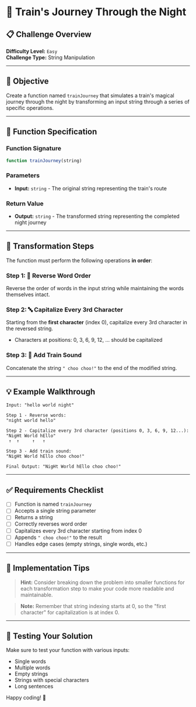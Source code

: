 # 🚂 Train's Journey Through the Night

## 📋 Challenge Overview

**Difficulty Level:** `Easy`  
**Challenge Type:** String Manipulation

---

## 🎯 Objective

Create a function named `trainJourney` that simulates a train's magical journey through the night by transforming an input string through a series of specific operations.

---

## 📝 Function Specification

### Function Signature
```javascript
function trainJourney(string)
```

### Parameters
- **Input:** `string` - The original string representing the train's route

### Return Value
- **Output:** `string` - The transformed string representing the completed night journey

---

## 🔧 Transformation Steps

The function must perform the following operations **in order**:

### Step 1: 🔄 Reverse Word Order
Reverse the order of words in the input string while maintaining the words themselves intact.

### Step 2: 🔤 Capitalize Every 3rd Character
Starting from the **first character** (index 0), capitalize every 3rd character in the reversed string.
- Characters at positions: 0, 3, 6, 9, 12, ... should be capitalized

### Step 3: 🚂 Add Train Sound
Concatenate the string `" choo choo!"` to the end of the modified string.

---

## 💡 Example Walkthrough

```
Input: "hello world night"

Step 1 - Reverse words:
"night world hello"

Step 2 - Capitalize every 3rd character (positions 0, 3, 6, 9, 12...):
"NigHt World hEllo"
 ↑  ↑     ↑   ↑

Step 3 - Add train sound:
"NigHt World hEllo choo choo!"

Final Output: "NigHt World hEllo choo choo!"
```

---

## ✅ Requirements Checklist

- [ ] Function is named `trainJourney`
- [ ] Accepts a single string parameter
- [ ] Returns a string
- [ ] Correctly reverses word order
- [ ] Capitalizes every 3rd character starting from index 0
- [ ] Appends `" choo choo!"` to the result
- [ ] Handles edge cases (empty strings, single words, etc.)

---

## 🚀 Implementation Tips

> **Hint:** Consider breaking down the problem into smaller functions for each transformation step to make your code more readable and maintainable.

> **Note:** Remember that string indexing starts at 0, so the "first character" for capitalization is at index 0.

---

## 🧪 Testing Your Solution

Make sure to test your function with various inputs:
- Single words
- Multiple words
- Empty strings
- Strings with special characters
- Long sentences

Happy coding! 🎉

